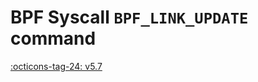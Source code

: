 # BPF Syscall `BPF_LINK_UPDATE` command

<!-- [FEATURE_TAG](BPF_LINK_UPDATE) -->
[:octicons-tag-24: v5.7](https://github.com/torvalds/linux/commit/0c991ebc8c69d29b7fc44db17075c5aa5253e2ab)
<!-- [/FEATURE_TAG] -->

<!-- TODO -->
